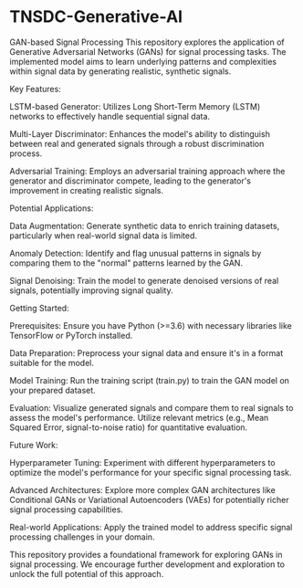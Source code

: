 # TNSDC-Generative-AI
GAN-based Signal Processing
This repository explores the application of Generative Adversarial Networks (GANs) for signal processing tasks. The implemented model aims to learn underlying patterns and complexities within signal data by generating realistic, synthetic signals.

Key Features:

LSTM-based Generator: Utilizes Long Short-Term Memory (LSTM) networks to effectively handle sequential signal data.

Multi-Layer Discriminator: Enhances the model's ability to distinguish between real and generated signals through a robust discrimination process.

Adversarial Training: Employs an adversarial training approach where the generator and discriminator compete, leading to the generator's improvement in creating realistic signals.

Potential Applications:

Data Augmentation: Generate synthetic data to enrich training datasets, particularly when real-world signal data is limited.

Anomaly Detection: Identify and flag unusual patterns in signals by comparing them to the "normal" patterns learned by the GAN.

Signal Denoising: Train the model to generate denoised versions of real signals, potentially improving signal quality.

Getting Started:

Prerequisites: Ensure you have Python (>=3.6) with necessary libraries like TensorFlow or PyTorch installed.

Data Preparation: Preprocess your signal data and ensure it's in a format suitable for the model.

Model Training: Run the training script (train.py) to train the GAN model on your prepared dataset.

Evaluation: Visualize generated signals and compare them to real signals to assess the model's performance. Utilize relevant metrics (e.g., Mean Squared Error, signal-to-noise ratio) for quantitative evaluation.

Future Work:

Hyperparameter Tuning: Experiment with different hyperparameters to optimize the model's performance for your specific signal processing task.

Advanced Architectures: Explore more complex GAN architectures like Conditional GANs or Variational Autoencoders (VAEs) for potentially richer signal processing capabilities.

Real-world Applications: Apply the trained model to address specific signal processing challenges in your domain.

This repository provides a foundational framework for exploring GANs in signal processing. We encourage further development and exploration to unlock the full potential of this approach.
